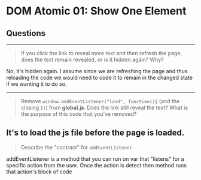 # DOM Atomic 01: Show One Element

## Questions

---

> If you click the link to reveal more text and then refresh the page, does the text remain revealed, or is it hidden again? Why?

No, it's hidden again. I assume since we are refreshing the page and thus reloading the code we would need to code it to remain in the changed state if we wanting it to do so.

---

> Remove `window.addEventListener("load", function(){` (and the closing `})`) from **global.js**. Does the link still reveal the text? What is the purpose of this code that you've removed?

It's to load the js file before the page is loaded.
---

> Describe the "contract" for `addEventListener`.

addEventListener is a method that you can run on var that "listens" for a specific action from the user. Once the action is detect then method runs that action's block of code